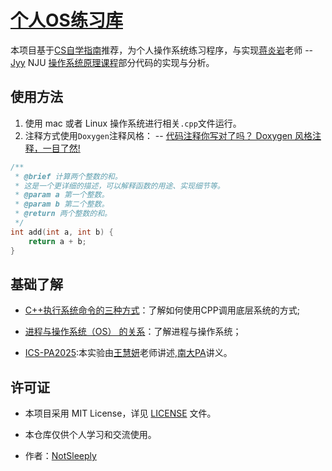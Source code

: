 # [个人OS练习库](https://github.com/NotSleeply/OSTraining)

本项目基于[CS自学指南](https://csdiy.wiki/%E6%93%8D%E4%BD%9C%E7%B3%BB%E7%BB%9F/NJUOS)推荐，为个人操作系统练习程序，与实现[蒋炎岩](https://github.com/jiangyy)老师 -- [Jyy](https://jyywiki.cn) NJU [操作系统原理课程](https://space.bilibili.com/202224425)部分代码的实现与分析。


## 使用方法

1. 使用 mac 或者 Linux 操作系统进行相关`.cpp`文件运行。
2. 注释方式使用`Doxygen`注释风格：  -- [代码注释你写对了吗？ Doxygen 风格注释，一目了然!](https://blog.csdn.net/memoryfurong/article/details/149191128)
``` C++
/**
 * @brief 计算两个整数的和。
 * 这是一个更详细的描述，可以解释函数的用途、实现细节等。
 * @param a 第一个整数。
 * @param b 第二个整数。
 * @return 两个整数的和。
 */
int add(int a, int b) {
    return a + b;
}
```
## 基础了解

- [C++执行系统命令的三种方式](https://blog.csdn.net/sexyluna/article/details/135025249)：了解如何使用CPP调用底层系统的方式;

- [进程与操作系统（OS） 的关系](https://juejin.cn/post/7554290139732983818)：了解进程与操作系统；

- [ICS-PA2025](https://space.bilibili.com/49964811/lists/6270320?type=season):本实验由[王慧妍](http://www.why.ink:8080)老师讲述,[南大PA](https://nju-projectn.github.io/ics-pa-gitbook/)讲义。

## 许可证

- 本项目采用 MIT License，详见 [LICENSE](LICENSE) 文件。

- 本仓库仅供个人学习和交流使用。

- 作者：[NotSleeply](https://github.com/NotSleeply)
